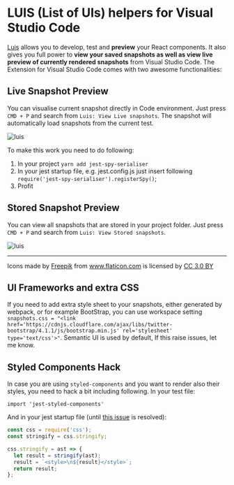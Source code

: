 # LUIS (List of UIs) helpers for Visual Studio Code

[Luis](https://github.com/tomitrescak/luis) allows you to develop, test and **preview** your React components. It also gives you full power to **view your saved snapshots as well as view live preview of currently rendered snapshots** from Visual Studio Code. The Extension for Visual Studio Code comes with two awesome functionalities:

## Live Snapshot Preview

You can visualise current snapshot directly in Code environment. Just press `CMD + P` and search from `Luis: View Live snapshots`. The snapshot will automatically load snapshots from the current test.

![luis](https://user-images.githubusercontent.com/2682705/42417411-0ce16f40-82cd-11e8-90e5-cc601e34149f.gif)

To make this work you need to do following:

1.  In your project `yarn add jest-spy-serialiser`
2.  In your jest startup file, e.g. jest.config.js just insert following `require('jest-spy-serialiser').registerSpy()`;
3.  Profit

## Stored Snapshot Preview

You can view all snapshots that are stored in your project folder. Just press `CMD + P` and search from `Luis: View Stored snapshots`.

![luis](https://user-images.githubusercontent.com/2682705/42417444-ccc77f98-82cd-11e8-9423-c62b01bf8e4e.gif)

<hr />
<div>Icons made by <a href="http://www.freepik.com" title="Freepik">Freepik</a> from <a href="https://www.flaticon.com/" title="Flaticon">www.flaticon.com</a> is licensed by <a href="http://creativecommons.org/licenses/by/3.0/" title="Creative Commons BY 3.0" target="_blank">CC 3.0 BY</a></div>

## UI Frameworks and extra CSS

If you need to add extra style sheet to your snapshots, either generated by webpack, or for example BootStrap, you can use workspace setting `snapshots.css = "<link href='https://cdnjs.cloudflare.com/ajax/libs/twitter-bootstrap/4.1.1/js/bootstrap.min.js' rel='stylesheet' type='text/css'>"`. Semantic UI is used by default, If this raise issues, let me know.

## Styled Components Hack

In case you are using `styled-components` and you want to render also their styles, you need to hack a bit including following. In your test file:

```
import 'jest-styled-components'
```

And in your jest startup file (until [this issue](https://github.com/styled-components/jest-styled-components/issues/135) is resolved):

```js
const css = require('css');
const stringify = css.stringify;

css.stringify = ast => {
  let result = stringify(ast);
  result = `<style>\n${result}</style>`;
  return result;
};
```
